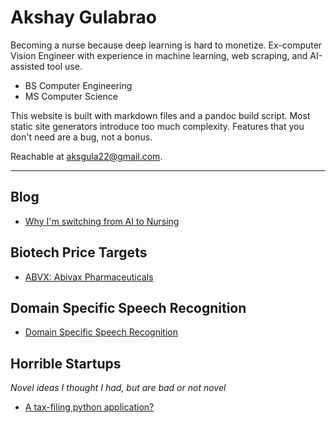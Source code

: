 
# Akshay Gulabrao

Becoming a nurse because deep learning is hard to monetize. Ex-computer Vision Engineer with experience in machine learning, web scraping, and AI-assisted tool use.

- BS Computer Engineering  
- MS Computer Science  

This website is built with markdown files and a pandoc build script. Most static site generators introduce too much complexity. Features that you don't need are a bug, not a bonus.

Reachable at [aksgula22@gmail.com](mailto:aksgula22@gmail.com).

---

## Blog
- [Why I'm switching from AI to Nursing](./nursing.html)

## Biotech Price Targets
- [ABVX: Abivax Pharmaceuticals](./abvx.html)

## Domain Specific Speech Recognition
- [Domain Specific Speech Recognition](./voice_fake.html)

## Horrible Startups
*Novel ideas I thought I had, but are bad or not novel*

- [A tax-filing python application?](./tax-form-automation.html)